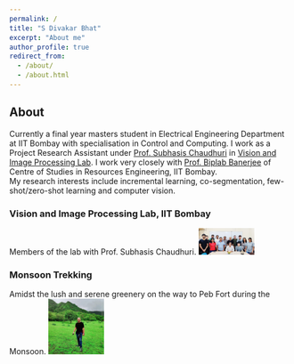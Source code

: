 ```yaml
---
permalink: /
title: "S Divakar Bhat"
excerpt: "About me"
author_profile: true
redirect_from: 
  - /about/
  - /about.html
---
```

## About

Currently a final year masters student in Electrical Engineering Department at IIT Bombay with specialisation in Control and Computing. I work as a Project Research Assistant under <a href="https://www.ee.iitb.ac.in/~sc/" target="_blank">Prof. Subhasis Chaudhuri</a> in <a href="http://www.ee.iitb.ac.in/~viplab/" target="_blank">Vision and Image Processing Lab</a>. I work very closely with <a href="https://biplab-banerjee.github.io/" target="_blank">Prof. Biplab Banerjee</a> of Centre of Studies in Resources Engineering, IIT Bombay.  
My research interests include incremental learning, co-segmentation, few-shot/zero-shot learning and computer vision.

### Vision and Image Processing Lab, IIT Bombay
Members of the lab with Prof. Subhasis Chaudhuri.
<a href="http://www.ee.iitb.ac.in/~viplab/" target="_blank"><img src="/images/lab.jpg" width="100"></a>


### Monsoon Trekking
Amidst the lush and serene greenery on the way to Peb Fort during the Monsoon.
<a href="/images/trek.jpg" target="_blank"><img src="/images/trek.jpg" width="100"></a>
